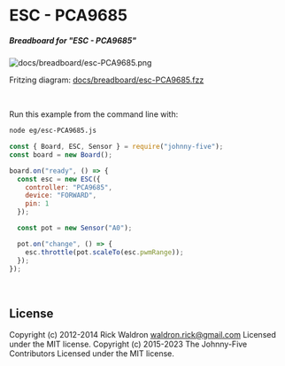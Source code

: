 <!--remove-start-->

# ESC - PCA9685

<!--remove-end-->






##### Breadboard for "ESC - PCA9685"



![docs/breadboard/esc-PCA9685.png](breadboard/esc-PCA9685.png)<br>

Fritzing diagram: [docs/breadboard/esc-PCA9685.fzz](breadboard/esc-PCA9685.fzz)

&nbsp;




Run this example from the command line with:
```bash
node eg/esc-PCA9685.js
```


```javascript
const { Board, ESC, Sensor } = require("johnny-five");
const board = new Board();

board.on("ready", () => {
  const esc = new ESC({
    controller: "PCA9685",
    device: "FORWARD",
    pin: 1
  });

  const pot = new Sensor("A0");

  pot.on("change", () => {
    esc.throttle(pot.scaleTo(esc.pwmRange));
  });
});

```








&nbsp;

<!--remove-start-->

## License
Copyright (c) 2012-2014 Rick Waldron <waldron.rick@gmail.com>
Licensed under the MIT license.
Copyright (c) 2015-2023 The Johnny-Five Contributors
Licensed under the MIT license.

<!--remove-end-->
